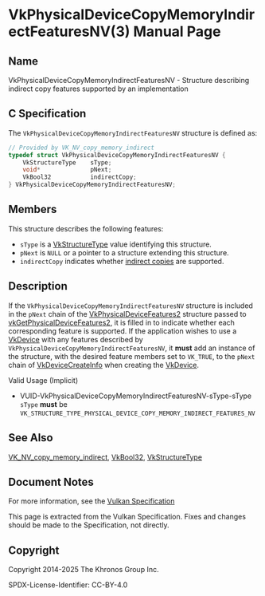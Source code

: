 # VkPhysicalDeviceCopyMemoryIndirectFeaturesNV(3) Manual Page

## Name

VkPhysicalDeviceCopyMemoryIndirectFeaturesNV - Structure describing indirect copy features supported by an implementation



## [](#_c_specification)C Specification

The `VkPhysicalDeviceCopyMemoryIndirectFeaturesNV` structure is defined as:

```c++
// Provided by VK_NV_copy_memory_indirect
typedef struct VkPhysicalDeviceCopyMemoryIndirectFeaturesNV {
    VkStructureType    sType;
    void*              pNext;
    VkBool32           indirectCopy;
} VkPhysicalDeviceCopyMemoryIndirectFeaturesNV;
```

## [](#_members)Members

This structure describes the following features:

- `sType` is a [VkStructureType](https://registry.khronos.org/vulkan/specs/latest/man/html/VkStructureType.html) value identifying this structure.
- `pNext` is `NULL` or a pointer to a structure extending this structure.
- []()`indirectCopy` indicates whether [indirect copies](https://registry.khronos.org/vulkan/specs/latest/html/vkspec.html#indirect-copies) are supported.

## [](#_description)Description

If the `VkPhysicalDeviceCopyMemoryIndirectFeaturesNV` structure is included in the `pNext` chain of the [VkPhysicalDeviceFeatures2](https://registry.khronos.org/vulkan/specs/latest/man/html/VkPhysicalDeviceFeatures2.html) structure passed to [vkGetPhysicalDeviceFeatures2](https://registry.khronos.org/vulkan/specs/latest/man/html/vkGetPhysicalDeviceFeatures2.html), it is filled in to indicate whether each corresponding feature is supported. If the application wishes to use a [VkDevice](https://registry.khronos.org/vulkan/specs/latest/man/html/VkDevice.html) with any features described by `VkPhysicalDeviceCopyMemoryIndirectFeaturesNV`, it **must** add an instance of the structure, with the desired feature members set to `VK_TRUE`, to the `pNext` chain of [VkDeviceCreateInfo](https://registry.khronos.org/vulkan/specs/latest/man/html/VkDeviceCreateInfo.html) when creating the [VkDevice](https://registry.khronos.org/vulkan/specs/latest/man/html/VkDevice.html).

Valid Usage (Implicit)

- [](#VUID-VkPhysicalDeviceCopyMemoryIndirectFeaturesNV-sType-sType)VUID-VkPhysicalDeviceCopyMemoryIndirectFeaturesNV-sType-sType  
  `sType` **must** be `VK_STRUCTURE_TYPE_PHYSICAL_DEVICE_COPY_MEMORY_INDIRECT_FEATURES_NV`

## [](#_see_also)See Also

[VK\_NV\_copy\_memory\_indirect](https://registry.khronos.org/vulkan/specs/latest/man/html/VK_NV_copy_memory_indirect.html), [VkBool32](https://registry.khronos.org/vulkan/specs/latest/man/html/VkBool32.html), [VkStructureType](https://registry.khronos.org/vulkan/specs/latest/man/html/VkStructureType.html)

## [](#_document_notes)Document Notes

For more information, see the [Vulkan Specification](https://registry.khronos.org/vulkan/specs/latest/html/vkspec.html#VkPhysicalDeviceCopyMemoryIndirectFeaturesNV)

This page is extracted from the Vulkan Specification. Fixes and changes should be made to the Specification, not directly.

## [](#_copyright)Copyright

Copyright 2014-2025 The Khronos Group Inc.

SPDX-License-Identifier: CC-BY-4.0